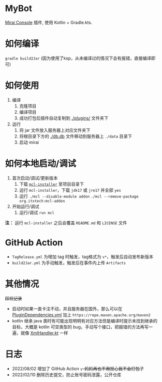 # MyBot

[Mirai Console](https://github.com/mamoe/mirai-console) 插件, 使用 Kotlin + Gradle.kts.

# 如何编译

`gradle build2Jar` (因为使用了ksp，从未编译过的情况下会有报错，直接编译即可)

# 如何使用

1. 编译
	1. 克隆项目
	2. 编译项目
	3. 成功打包后插件自动复制到 [./plugins/](./plugins/KTBot-1.0.0.mirai2.jar) 文件夹下
2. 运行
	1. 将 jar 文件放入服务器上对应文件夹下
	2. 将根目录下方的 [./db.db](./db.db) 文件移动到服务器上 `./data` 目录下
	3. 启动 mirai

# 如何本地启动/调试

1. 首次启动/调试/更新版本
	1. 下载 [`mcl-installer`](https://github.com/iTXTech/mcl-installer/releases) 至项目目录下
	2. 运行 `mcl-installer`，下载 `jdk17` 或 `jre17` 并全部 `yes`
	3. 运行 `./mcl --disable-module addon` `./mcl --remove-package org.itxtech:mcl-addon`
2. 开始运行/调试
	1. 运行/调试 `run mcl`

**注：** 运行 `mcl-installer` 之后会覆盖 `README.md` 和 `LICENSE` 文件

# GitHub Action

* `TagRelease.yml` 为增加 tag 时触发，tag格式为 `v*`，触发后自动发布新版本
* `build2Jar.yml` 为手动触发，触发后在事件内上传 `Artifacts`

# 其他情况

~~踩坑记录~~

* 启动时如果一直卡注不动，并且服务器在国外，那么可以在 [PluginDependencies.yml](./config/Console/PluginDependencies.yml)
  加上 `https://repo.maven.apache.org/maven2`
* kotlin 继承 java 类时有可能出现明明有对应方法但是编译时提示未找到继承的目标，大概是 kotlin 可空类型的
  bug，手动写个接口，把报错的方法再写一遍，就像 [XmlHandler.kt](./src/main/kotlin/my/ktbot/utils/xml/XmlHandler.kt) 一样

# 日志

- 2022/08/02 增加了 GitHub Action ~~，妈妈再也不用担心我不会打包了~~
- 2022/02/10 删除历史提交，防止账号密码泄露，公开仓库

